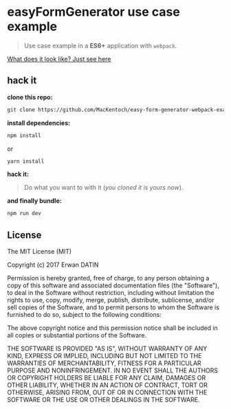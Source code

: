 # easyFormGenerator use case example

> Use case example in a **ES6+** application with `webpack`.

[What does it look like? Just see here](https://mackentoch.github.io/easy-form-generator-webpack-example/)

## hack it

**clone this repo:**

```bash
git clone https://github.com/MacKentoch/easy-form-generator-webpack-example.git
```

**install dependencies:**
```bash
npm install
```

or 

```bash
yarn install
```

**hack it:**

> Do what you want to with it (*you cloned it is yours now*).

**and finally bundle:**

```bash
npm run dev
```


## License

The MIT License (MIT)

Copyright (c) 2017 Erwan DATIN

Permission is hereby granted, free of charge, to any person obtaining a copy
of this software and associated documentation files (the "Software"), to deal
in the Software without restriction, including without limitation the rights
to use, copy, modify, merge, publish, distribute, sublicense, and/or sell
copies of the Software, and to permit persons to whom the Software is
furnished to do so, subject to the following conditions:

The above copyright notice and this permission notice shall be included in
all copies or substantial portions of the Software.

THE SOFTWARE IS PROVIDED "AS IS", WITHOUT WARRANTY OF ANY KIND, EXPRESS OR
IMPLIED, INCLUDING BUT NOT LIMITED TO THE WARRANTIES OF MERCHANTABILITY,
FITNESS FOR A PARTICULAR PURPOSE AND NONINFRINGEMENT. IN NO EVENT SHALL THE
AUTHORS OR COPYRIGHT HOLDERS BE LIABLE FOR ANY CLAIM, DAMAGES OR OTHER
LIABILITY, WHETHER IN AN ACTION OF CONTRACT, TORT OR OTHERWISE, ARISING FROM,
OUT OF OR IN CONNECTION WITH THE SOFTWARE OR THE USE OR OTHER DEALINGS IN
THE SOFTWARE.
